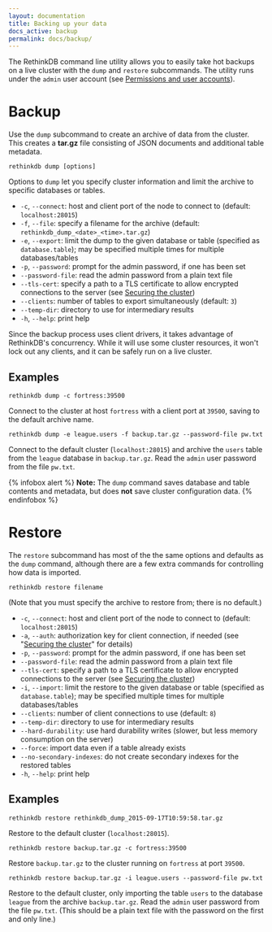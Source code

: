 ```yaml
---
layout: documentation
title: Backing up your data
docs_active: backup
permalink: docs/backup/
---
```


The RethinkDB command line utility allows you to easily take hot backups on a live cluster with the `dump` and `restore` subcommands. The utility runs under the `admin` user account (see [Permissions and user accounts][pua]).

[pua]: /docs/permissions-and-accounts

# Backup

Use the `dump` subcommand to create an archive of data from the cluster. This creates a **tar.gz** file consisting of JSON documents and additional table metadata.

    rethinkdb dump [options]

Options to `dump` let you specify cluster information and limit the archive to specific databases or tables.

* `-c`, `--connect`: host and client port of the node to connect to (default: `localhost:28015`)
* `-f`, `--file`: specify a filename for the archive (default: `rethinkdb_dump_<date>_<time>.tar.gz`)
* `-e`, `--export`: limit the dump to the given database or table (specified as `database.table`); may be specified multiple times for multiple databases/tables
* `-p`, `--password`: prompt for the admin password, if one has been set
* `--password-file`: read the admin password from a plain text file
* `--tls-cert`: specify a path to a TLS certificate to allow encrypted connections to the server (see [Securing the cluster][sec])
* `--clients`: number of tables to export simultaneously (default: `3`)
* `--temp-dir`: directory to use for intermediary results
* `-h`, `--help`: print help

[sec]: /docs/security/

Since the backup process uses client drivers, it takes advantage of RethinkDB's concurrency. While it will use some cluster resources, it won't lock out any clients, and it can be safely run on a live cluster.

## Examples

    rethinkdb dump -c fortress:39500

Connect to the cluster at host `fortress` with a client port at `39500`, saving to the default archive name.

    rethinkdb dump -e league.users -f backup.tar.gz --password-file pw.txt

Connect to the default cluster (`localhost:28015`) and archive the `users` table from the `league` database in `backup.tar.gz`. Read the `admin` user password from the file `pw.txt`.

{% infobox alert %}
**Note:** The `dump` command saves database and table contents and metadata, but does **not** save cluster configuration data.
{% endinfobox %}

# Restore #

The `restore` subcommand has most of the the same options and defaults as the `dump` command, although there are a few extra commands for controlling how data is imported.

    rethinkdb restore filename

(Note that you must specify the archive to restore from; there is no default.)

* `-c`, `--connect`: host and client port of the node to connect to (default: `localhost:28015`)
* `-a`, `--auth`: authorization key for client connection, if needed (see "[Securing the cluster][sec]" for details)
* `-p`, `--password`: prompt for the admin password, if one has been set
* `--password-file`: read the admin password from a plain text file
* `--tls-cert`: specify a path to a TLS certificate to allow encrypted connections to the server (see [Securing the cluster][sec])
* `-i`, `--import`: limit the restore to the given database or table (specified as `database.table`); may be specified multiple times for multiple databases/tables
* `--clients`: number of client connections to use (default: `8`)
* `--temp-dir`: directory to use for intermediary results
* `--hard-durability`: use hard durability writes (slower, but less memory consumption on the server)
* `--force`: import data even if a table already exists
* `--no-secondary-indexes`: do not create secondary indexes for the restored tables
* `-h`, `--help`: print help

## Examples

    rethinkdb restore rethinkdb_dump_2015-09-17T10:59:58.tar.gz

Restore to the default cluster (`localhost:28015`).

    rethinkdb restore backup.tar.gz -c fortress:39500

Restore `backup.tar.gz` to the cluster running on `fortress` at port `39500`.

    rethinkdb restore backup.tar.gz -i league.users --password-file pw.txt

Restore to the default cluster, only importing the table `users` to the database `league` from the archive `backup.tar.gz`. Read the `admin` user password from the file `pw.txt`. (This should be a plain text file with the password on the first and only line.)
